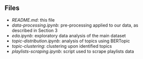 ## Files

- *README.md*: this file
- *data-processing.ipynb*: pre-processing applied to our data, as described in Section 3
- *eda.ipynb*: exploratory data analysis of the main dataset
- *topic-distribution.ipynb*: analysis of topics using BERTopic
- *topic-clustering*: clustering upon identified topics
- *playlists-scraping.ipynb*: script used to scrape playlists data
